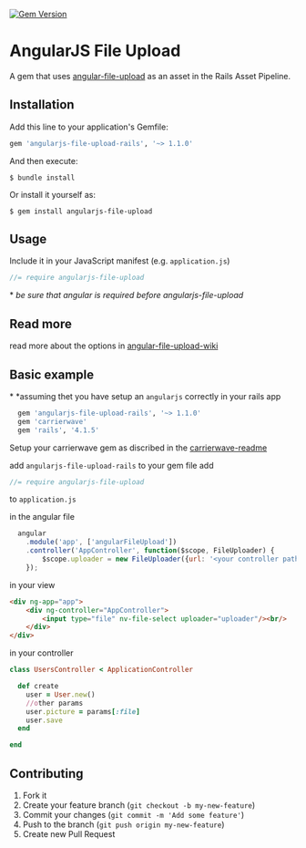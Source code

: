 [![Gem Version](https://badge.fury.io/rb/angularjs-file-upload-rails.svg)](http://badge.fury.io/rb/angularjs-file-upload-rails)

# AngularJS File Upload

A gem that uses [angular-file-upload](https://github.com/nervgh/angular-file-upload) as an asset in the Rails Asset Pipeline.

## Installation

Add this line to your application's Gemfile:

```ruby
gem 'angularjs-file-upload-rails', '~> 1.1.0'
```

And then execute:

```
$ bundle install
```

Or install it yourself as:

```
$ gem install angularjs-file-upload
```

## Usage

Include it in your JavaScript manifest (e.g. `application.js`)

```javascript
//= require angularjs-file-upload
```
\* *be sure that angular is required before angularjs-file-upload*

## Read more

read more about the options in [angular-file-upload-wiki](https://github.com/nervgh/angular-file-upload/wiki/Introduction) 

## Basic example 

\* *assuming thet you have setup an ```angularjs``` correctly in your rails app

```ruby
  gem 'angularjs-file-upload-rails', '~> 1.1.0'
  gem 'carrierwave'
  gem 'rails', '4.1.5'
```

Setup your carrierwave gem as discribed in the [carrierwave-readme](https://github.com/carrierwaveuploader/carrierwave)

add ```angularjs-file-upload-rails``` to your gem file
add 

```javascript
//= require angularjs-file-upload
```

to ```application.js```

in the angular file

```javascript
  angular
    .module('app', ['angularFileUpload'])
    .controller('AppController', function($scope, FileUploader) {
        $scope.uploader = new FileUploader({url: '<your controller path>'});
    });
```

in your view

```html
<div ng-app="app">
    <div ng-controller="AppController">
        <input type="file" nv-file-select uploader="uploader"/><br/>
    </div>
</div>
```

in your controller

```ruby
class UsersController < ApplicationController

  def create
    user = User.new()
    //other params
    user.picture = params[:file]
    user.save
  end

end
```

## Contributing

1. Fork it
2. Create your feature branch (`git checkout -b my-new-feature`)
3. Commit your changes (`git commit -m 'Add some feature'`)
4. Push to the branch (`git push origin my-new-feature`)
5. Create new Pull Request

